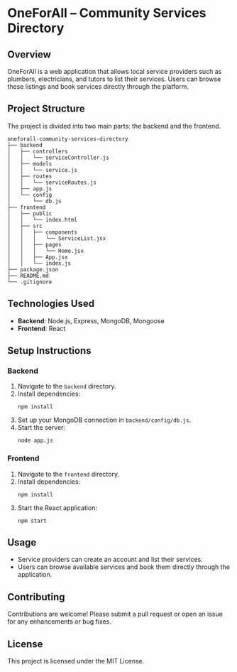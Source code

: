 # OneForAll – Community Services Directory

## Overview
OneForAll is a web application that allows local service providers such as plumbers, electricians, and tutors to list their services. Users can browse these listings and book services directly through the platform.

## Project Structure
The project is divided into two main parts: the backend and the frontend.

```
oneforall-community-services-directory
├── backend
│   ├── controllers
│   │   └── serviceController.js
│   ├── models
│   │   └── service.js
│   ├── routes
│   │   └── serviceRoutes.js
│   ├── app.js
│   └── config
│       └── db.js
├── frontend
│   ├── public
│   │   └── index.html
│   ├── src
│   │   ├── components
│   │   │   └── ServiceList.jsx
│   │   ├── pages
│   │   │   └── Home.jsx
│   │   ├── App.jsx
│   │   └── index.js
├── package.json
├── README.md
└── .gitignore
```

## Technologies Used
- **Backend**: Node.js, Express, MongoDB, Mongoose
- **Frontend**: React

## Setup Instructions

### Backend
1. Navigate to the `backend` directory.
2. Install dependencies:
   ```
   npm install
   ```
3. Set up your MongoDB connection in `backend/config/db.js`.
4. Start the server:
   ```
   node app.js
   ```

### Frontend
1. Navigate to the `frontend` directory.
2. Install dependencies:
   ```
   npm install
   ```
3. Start the React application:
   ```
   npm start
   ```

## Usage
- Service providers can create an account and list their services.
- Users can browse available services and book them directly through the application.

## Contributing
Contributions are welcome! Please submit a pull request or open an issue for any enhancements or bug fixes.

## License
This project is licensed under the MIT License.